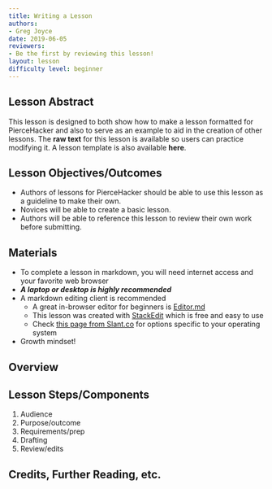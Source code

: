 ```yaml
---
title: Writing a Lesson
authors:
- Greg Joyce
date: 2019-06-05
reviewers:
- Be the first by reviewing this lesson!
layout: lesson
difficulty level: beginner
---
```


## Lesson Abstract
This lesson is designed to both show how to make a lesson formatted for PierceHacker and also to serve as an example to aid in the creation of other lessons. The **raw text** for this lesson is available so users can practice modifying it. A lesson template is also available **here**.

## Lesson Objectives/Outcomes
* Authors of lessons for PierceHacker should be able to use this lesson as a guideline to make their own. 
* Novices will be able to create a basic lesson.
* Authors will be able to reference this lesson to review their own work before submitting.

## Materials
* To complete a lesson in markdown, you will need internet access and your favorite web browser
* ***A laptop or desktop is highly recommended***
* A markdown editing client is recommended
	- A great in-browser editor for beginners is [Editor.md](https://dillinger.io)
	- This lesson was created with [StackEdit](https://stackedit.io) which is free and easy to use
	- Check [this page from Slant.co](https://www.slant.co/search?query=markdown%20editors) for options specific to your operating system
* Growth mindset!

## Overview


## Lesson Steps/Components
1. Audience
2. Purpose/outcome
3. Requirements/prep
4. Drafting
5. Review/edits
## Credits, Further Reading, etc.
<!--stackedit_data:
eyJoaXN0b3J5IjpbODc3MDg4NjEyLDExMDU2MTY4NzMsLTE0ND
Y0ODU5MywtOTI5ODg2OTEzLDE4Njc3NTkxNzEsLTEyMTUzMDAz
OTEsLTU0NzQ4Njk5NywxOTMwMTIxNzY0XX0=
-->